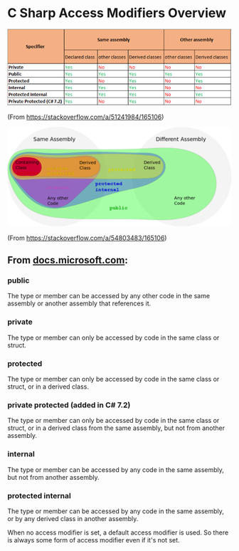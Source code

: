 # C Sharp Access Modifiers Overview

![abc123](./CSharpAccessModifiersOverview1.png "C Sharp Access Modifiers Overview 1")

(From https://stackoverflow.com/a/51241984/165106)

![abc123](./CSharpAccessModifiersOverview2.png "C Sharp Access Modifiers Overview 2")

(From https://stackoverflow.com/a/54803483/165106)

## From [docs.microsoft.com](https://docs.microsoft.com/en-us/dotnet/csharp/programming-guide/classes-and-structs/access-modifiers):

### public

The type or member can be accessed by any other code in the same assembly or another assembly that references it.

### private

The type or member can only be accessed by code in the same class or struct.

### protected

The type or member can only be accessed by code in the same class or struct, or in a derived class.

### private protected (added in C# 7.2)

The type or member can only be accessed by code in the same class or struct, or in a derived class from the same assembly, but not from another assembly.

### internal

The type or member can be accessed by any code in the same assembly, but not from another assembly.

### protected internal

The type or member can be accessed by any code in the same assembly, or by any derived class in another assembly.

When no access modifier is set, a default access modifier is used. So there is always some form of access modifier even if it's not set.
